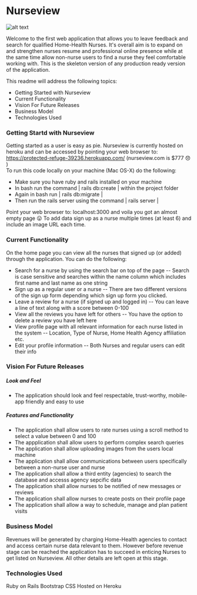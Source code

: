 # Nurseview

![alt text](http://www.iconarchive.com/download/i99481/webalys/kameleon.pics/Nurse-1.ico)

Welcome to the first web application that allows you to leave feedback and search for qualified Home-Health Nurses. It's overall aim is to expand on and strengthen nurses resume and professional online presence while at the same time allow non-nurse users to find a nurse they feel comfortable working with. This is the skeleton version of any production ready version of the application.  

This readme will address the following topics: 

  - Getting Started with Nurseview
  - Current Functionality
  - Vision For Future Releases
  - Business Model
  - Technologies Used

### Getting Startd with Nurseview

Getting started as a user is easy as pie. Nurseview is currently hosted on heroku and can be accessed by pointing your web browser to: https://protected-refuge-39236.herokuapp.com/ 
(nurseview.com is $777 😞 )    
To run this code locally on your machine (Mac OS-X) do the following:
- Make sure you have ruby and rails installed on your machine
- In bash run the command | rails db:create | within the project folder
- Again in bash run | rails db:migrate | 
- Then run the rails server using the command |  rails server |

Point your web browser to: localhost:3000 and voila you got an almost empty page 😛
To add data sign up as a nurse multiple times (at least 6) and include an image URL each time. 

### Current Functionality

On the home page you can view all the nurses that signed up (or added) through the application. You can do the following: 

- Search for a nurse by using the search bar on top of the page
-- Search is case sensitive and searches within the name column which includes first name  and last name as one string
- Sign up as a regular user or a nurse
-- There are two different versions of the sign up form depending which sign up form you clicked.  
- Leave a review for a nurse (if signed up and logged in)
-- You can leave a line of text along with a score between 0-100
- View all the reviews you have left for others
-- You have the option to delete a review you have left here
- View profile page with all relevant information for each nurse listed in the system
-- Location, Type of Nurse, Home Health Agency affiliation etc.
- Edit your profile information
-- Both Nurses and regular users can edit their info

### Vision For Future Releases

##### Look and Feel

- The application should look and feel respectable, trust-worthy, mobile-app friendly and easy to use 

##### Features and Functionality
- The application shall allow users to rate nurses using a scroll method to select a value between 0 and 100
- The appplication shall allow users to perform complex search queries
- The application shall allow uploading images from the users local machine
- The application shall allow communications between users specifically between a non-nurse user and nurse
- The application shall allow a third entity (agencies) to search the database and accesss agency sepcific data
- The application shall allow nurses to be notified of new messages or reviews
- The application shall allow nurses to create posts on their profile page
- The application shall allow a way to schedule, manage and plan patient visits 

### Business Model

Revenues will be generated by charging Home-Health agencies to contact and access certain nurse data relevant to them. However before revenue stage can be reached the application has to succeed in enticing Nurses to get listed on Nurseview. All other details are left open at this stage. 

### Technologies Used 

Ruby on Rails
Bootstrap
CSS
Hosted on Heroku
